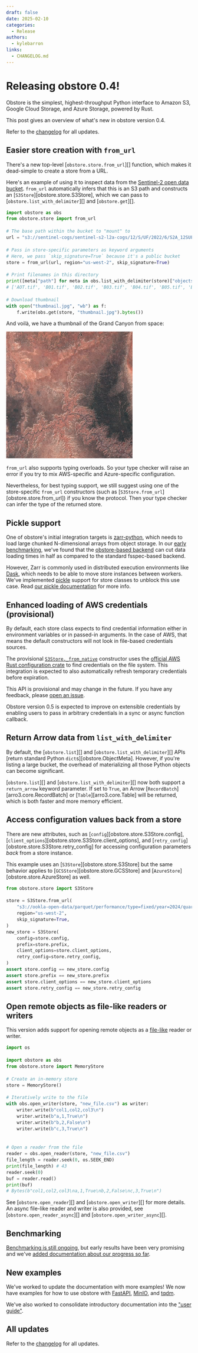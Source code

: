 ```yaml
---
draft: false
date: 2025-02-10
categories:
  - Release
authors:
  - kylebarron
links:
  - CHANGELOG.md
---
```


# Releasing obstore 0.4!

Obstore is the simplest, highest-throughput Python interface to Amazon S3, Google Cloud Storage, and Azure Storage, powered by Rust.

This post gives an overview of what's new in obstore version 0.4.

<!-- more -->

Refer to the [changelog](../../CHANGELOG.md#040-2025-02-10) for all updates.

## Easier store creation with `from_url`

There's a new top-level [`obstore.store.from_url`][] function, which makes it dead-simple to create a store from a URL.

Here's an example of using it to inspect data from the [Sentinel-2 open data bucket](https://registry.opendata.aws/sentinel-2-l2a-cogs/). `from_url` automatically infers that this is an S3 path and constructs an [`S3Store`][obstore.store.S3Store], which we can pass to [`obstore.list_with_delimiter`][] and [`obstore.get`][].

```py
import obstore as obs
from obstore.store import from_url

# The base path within the bucket to "mount" to
url = "s3://sentinel-cogs/sentinel-s2-l2a-cogs/12/S/UF/2022/6/S2A_12SUF_20220601_0_L2A"

# Pass in store-specific parameters as keyword arguments
# Here, we pass `skip_signature=True` because it's a public bucket
store = from_url(url, region="us-west-2", skip_signature=True)

# Print filenames in this directory
print([meta["path"] for meta in obs.list_with_delimiter(store)["objects"]])
# ['AOT.tif', 'B01.tif', 'B02.tif', 'B03.tif', 'B04.tif', 'B05.tif', 'B06.tif', 'B07.tif', 'B08.tif', 'B09.tif', 'B11.tif', 'B12.tif', 'B8A.tif', 'L2A_PVI.tif', 'S2A_12SUF_20220601_0_L2A.json', 'SCL.tif', 'TCI.tif', 'WVP.tif', 'granule_metadata.xml', 'thumbnail.jpg', 'tileinfo_metadata.json']

# Download thumbnail
with open("thumbnail.jpg", "wb") as f:
    f.write(obs.get(store, "thumbnail.jpg").bytes())
```

And voilà, we have a thumbnail of the Grand Canyon from space:

![](../../assets/sentinel2-grca-thumbnail-obstore-04.jpg)

`from_url` also supports typing overloads. So your type checker will raise an error if you try to mix AWS-specific and Azure-specific configuration.

Nevertheless, for best typing support, we still suggest using one of the store-specific `from_url` constructors (such as [`S3Store.from_url`][obstore.store.from_url]) if you know the protocol. Then your type checker can infer the type of the returned store.


## Pickle support

One of obstore's initial integration targets is [zarr-python](https://github.com/zarr-developers/zarr-python), which needs to load large chunked N-dimensional arrays from object storage. In our [early benchmarking](https://github.com/maxrjones/zarr-obstore-performance), we've found that the [obstore-based backend](https://github.com/zarr-developers/zarr-python/pull/1661) can cut data loading times in half as compared to the standard fsspec-based backend.

However, Zarr is commonly used in distributed execution environments like [Dask](https://www.dask.org/), which needs to be able to move store instances between workers. We've implemented [pickle](https://docs.python.org/3/library/pickle.html) support for store classes to unblock this use case. Read [our pickle documentation](../../advanced/pickle.md) for more info.

## Enhanced loading of AWS credentials (provisional)

By default, each store class expects to find credential information either in environment variables or in passed-in arguments. In the case of AWS, that means the default constructors will not look in file-based credentials sources.

The provisional [`S3Store._from_native`](https://developmentseed.org/obstore/v0.4.0/api/store/aws/#obstore.store.S3Store._from_native) constructor uses the [official AWS Rust configuration crate](https://docs.rs/aws-config/latest/aws_config/) to find credentials on the file system. This integration is expected to also automatically refresh temporary credentials before expiration.

This API is provisional and may change in the future. If you have any feedback, please [open an issue](https://github.com/developmentseed/obstore/issues/new/choose).

Obstore version 0.5 is expected to improve on extensible credentials by enabling users to pass in arbitrary credentials in a sync or async function callback.

## Return Arrow data from `list_with_delimiter`

By default, the [`obstore.list`][] and [`obstore.list_with_delimiter`][] APIs [return standard Python `dict`s][obstore.ObjectMeta]. However, if you're listing a large bucket, the overhead of materializing all those Python objects can become significant.

[`obstore.list`][] and [`obstore.list_with_delimiter`][] now both support a `return_arrow` keyword parameter. If set to `True`, an Arrow [`RecordBatch`][arro3.core.RecordBatch] or [`Table`][arro3.core.Table] will be returned, which is both faster and more memory efficient.

## Access configuration values back from a store

There are new attributes, such as [`config`][obstore.store.S3Store.config], [`client_options`][obstore.store.S3Store.client_options], and [`retry_config`][obstore.store.S3Store.retry_config] for accessing configuration parameters _back_ from a store instance.

This example uses an [`S3Store`][obstore.store.S3Store] but the same behavior applies to [`GCSStore`][obstore.store.GCSStore] and [`AzureStore`][obstore.store.AzureStore] as well.

```py
from obstore.store import S3Store

store = S3Store.from_url(
    "s3://ookla-open-data/parquet/performance/type=fixed/year=2024/quarter=1",
    region="us-west-2",
    skip_signature=True,
)
new_store = S3Store(
    config=store.config,
    prefix=store.prefix,
    client_options=store.client_options,
    retry_config=store.retry_config,
)
assert store.config == new_store.config
assert store.prefix == new_store.prefix
assert store.client_options == new_store.client_options
assert store.retry_config == new_store.retry_config
```

## Open remote objects as file-like readers or writers

This version adds support for opening remote objects as a [file-like](../../api/file.md) reader or writer.

```py
import os

import obstore as obs
from obstore.store import MemoryStore

# Create an in-memory store
store = MemoryStore()

# Iteratively write to the file
with obs.open_writer(store, "new_file.csv") as writer:
    writer.write(b"col1,col2,col3\n")
    writer.write(b"a,1,True\n")
    writer.write(b"b,2,False\n")
    writer.write(b"c,3,True\n")


# Open a reader from the file
reader = obs.open_reader(store, "new_file.csv")
file_length = reader.seek(0, os.SEEK_END)
print(file_length) # 43
reader.seek(0)
buf = reader.read()
print(buf)
# Bytes(b"col1,col2,col3\na,1,True\nb,2,False\nc,3,True\n")
```

See [`obstore.open_reader`][] and [`obstore.open_writer`][] for more details. An async file-like reader and writer is also provided, see [`obstore.open_reader_async`][] and [`obstore.open_writer_async`][].

## Benchmarking

[Benchmarking is still ongoing](https://github.com/geospatial-jeff/pyasyncio-benchmark), but early results have been very promising and we've [added documentation about our progress so far](../../performance.md).

## New examples

We've worked to update the documentation with more examples! We now have examples for how to use obstore with [FastAPI](../../examples/fastapi.md), [MinIO](../../examples/minio.md), and [tqdm](../../examples/tqdm.md).

We've also worked to consolidate introductory documentation into the ["user guide"](../../getting-started.md).

## All updates

Refer to the [changelog](../../CHANGELOG.md#040-2025-02-10) for all updates.
